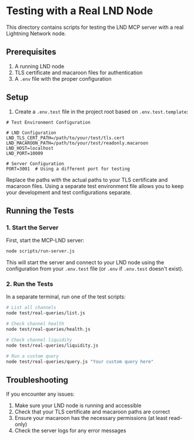 # Testing with a Real LND Node

This directory contains scripts for testing the LND MCP server with a real Lightning Network node.

## Prerequisites

1. A running LND node
2. TLS certificate and macaroon files for authentication
3. A `.env` file with the proper configuration

## Setup

1. Create a `.env.test` file in the project root based on `.env.test.template`:

```
# Test Environment Configuration

# LND Configuration
LND_TLS_CERT_PATH=/path/to/your/test/tls.cert
LND_MACAROON_PATH=/path/to/your/test/readonly.macaroon
LND_HOST=localhost
LND_PORT=10009

# Server Configuration
PORT=3001  # Using a different port for testing
```

Replace the paths with the actual paths to your TLS certificate and macaroon files. Using a separate test environment file allows you to keep your development and test configurations separate.

## Running the Tests

### 1. Start the Server

First, start the MCP-LND server:

```bash
node scripts/run-server.js
```

This will start the server and connect to your LND node using the configuration from your `.env.test` file (or `.env` if `.env.test` doesn't exist).

### 2. Run the Tests

In a separate terminal, run one of the test scripts:

```bash
# List all channels
node test/real-queries/list.js

# Check channel health
node test/real-queries/health.js

# Check channel liquidity
node test/real-queries/liquidity.js

# Run a custom query
node test/real-queries/query.js "Your custom query here"
```

## Troubleshooting

If you encounter any issues:

1. Make sure your LND node is running and accessible
2. Check that your TLS certificate and macaroon paths are correct
3. Ensure your macaroon has the necessary permissions (at least read-only)
4. Check the server logs for any error messages
